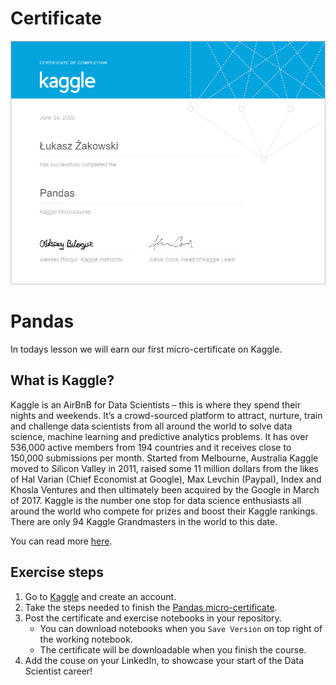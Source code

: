 # Certificate
 ![](Łukasz%20Żakowski%20-%20Pandas.png)
 
# Pandas

In todays lesson we will earn our first micro-certificate on Kaggle.

## What is Kaggle?

Kaggle is an AirBnB for Data Scientists – this is where they spend their nights and weekends. It’s a crowd-sourced platform to attract, nurture, train and challenge data scientists from all around the world to solve data science, machine learning and predictive analytics problems. It has over 536,000 active members from 194 countries and it receives close to 150,000 submissions per month. Started from Melbourne, Australia Kaggle moved to Silicon Valley in 2011, raised some 11 million dollars from the likes of Hal Varian (Chief Economist at Google), Max Levchin (Paypal), Index and Khosla Ventures and then ultimately been acquired by the Google in March of 2017. Kaggle is the number one stop for data science enthusiasts all around the world who compete for prizes and boost their Kaggle rankings. There are only 94 Kaggle Grandmasters in the world to this date.

You can read more [here](https://www.kaggle.com/getting-started/44916).

## Exercise steps

1. Go to [Kaggle](https://www.kaggle.com/) and create an account.
2. Take the steps needed to finish the [Pandas micro-certificate](https://www.kaggle.com/learn/pandas).
3. Post the certificate and exercise notebooks in your repository.
   - You can download notebooks when you `Save Version` on top right of the working notebook.
   - The certificate will be downloadable when you finish the course.
4. Add the couse on your LinkedIn, to showcase your start of the Data Scientist career!
